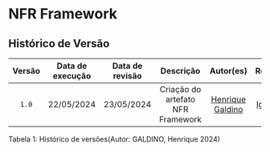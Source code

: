 # NFR Framework

## Histórico de Versão
| Versão | Data de execução | Data de revisão |  Descrição            | Autor(es)         | Revisor(es)  |
| :------: | :----------: | :--------: | :--------------------: | :-------------: | :----------: |
| `1.0` | 22/05/2024  | 23/05/2024 | Criação do artefato NFR Framework | [Henrique Galdino](https://github.com/hgaldino05) | [Igor Thiago](https://github.com/alladin-51) |

<div align="center">
<figcaption align="left">Tabela 1: Histórico de versões(Autor: GALDINO, Henrique 2024)</figcaption>
</div>
<br/>